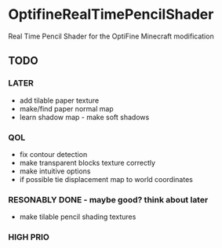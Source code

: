 # OptifineRealTimePencilShader
Real Time Pencil Shader for the OptiFine Minecraft modification

## TODO

### LATER
- add tilable paper texture
- make/find paper normal map
- learn shadow map - make soft shadows

### QOL
- fix contour detection
- make transparent blocks texture correctly
- make intuitive options
- if possible tie displacement map to world coordinates

### RESONABLY DONE - maybe good? think about later
- make tilable pencil shading textures

### HIGH PRIO
